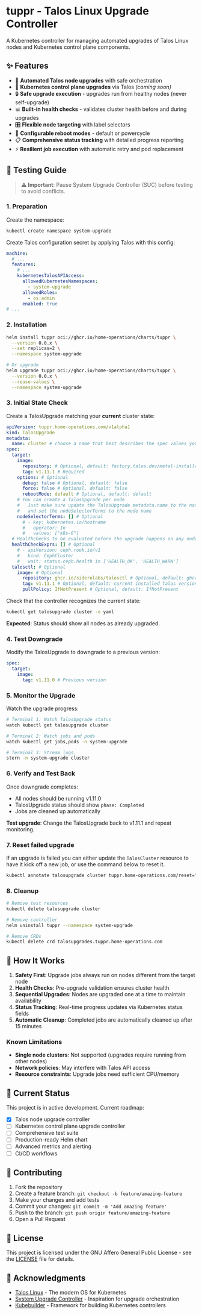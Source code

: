 # tuppr - Talos Linux Upgrade Controller

A Kubernetes controller for managing automated upgrades of Talos Linux nodes and Kubernetes control plane components.

## ✨ Features

- 🚀 **Automated Talos node upgrades** with safe orchestration
- 🎯 **Kubernetes control plane upgrades** via Talos *(coming soon)*
- 🔒 **Safe upgrade execution** - upgrades run from healthy nodes (never self-upgrade)
- 📊 **Built-in health checks** - validates cluster health before and during upgrades
- 🎛️ **Flexible node targeting** with label selectors
- 🔄 **Configurable reboot modes** - default or powercycle
- 📋 **Comprehensive status tracking** with detailed progress reporting
- ⚡ **Resilient job execution** with automatic retry and pod replacement

## 🧪 Testing Guide

> **⚠️ Important**: Pause System Upgrade Controller (SUC) before testing to avoid conflicts.

### 1. Preparation

Create the namespace:

```bash
kubectl create namespace system-upgrade
```

Create Talos configuration secret by applying Talos with this config:

```yaml
machine:
  # ...
  features:
    # ...
    kubernetesTalosAPIAccess:
      allowedKubernetesNamespaces:
        - system-upgrade
      allowedRoles:
        - os:admin
      enabled: true
# ...
```

### 2. Installation

```bash
helm install tuppr oci://ghcr.io/home-operations/charts/tuppr \
  --version 0.0.x \
  --set replicas=2 \
  --namespace system-upgrade

# Or upgrade
helm upgrade tuppr oci://ghcr.io/home-operations/charts/tuppr \
  --version 0.0.x \
  --reuse-values \
  --namespace system-upgrade

```

### 3. Initial State Check

Create a TalosUpgrade matching your **current** cluster state:

```yaml
apiVersion: tuppr.home-operations.com/v1alpha1
kind: TalosUpgrade
metadata:
  name: cluster # choose a name that best describes the spec values you have
spec:
  target:
    image:
      repository: # Optional, default: factory.talos.dev/metal-installer (no schmatic ID, it is auto-detected)
      tag: v1.11.1 # Required
    options: # Optional
      debug: false # Optional, default: false
      force: false # Optional, default: false
      rebootMode: default # Optional, default: default
    # You can create a TalosUpgrade per node
    #   Just make sure update the TalosUpgrade metadata.name to the node name (or whatever)
    #   and set the nodeSelectorTerms to the node name
    nodeSelectorTerms: [] # Optional
      # - key: kubernetes.io/hostname
      #   operator: In
      #   values: ["k8s-0"]
  # Healthchecks to be evaluated before the upgrade happens on any node written in (CEL)
  healthCheckExprs: [] # Optional
    # - apiVersion: ceph.rook.io/v1
    #   kind: CephCluster
    #   wait: status.ceph.health in ['HEALTH_OK', 'HEALTH_WARN']
  talosctl: # Optional
    image: # Optional
      repository: ghcr.io/siderolabs/talosctl # Optional, default: ghcr.io/siderolabs/talosctl
      tag: v1.11.1 # Optional, default: current installed Talos version
      pullPolicy: IfNotPresent # Optional, default: IfNotPresent
```

Check that the controller recognizes the current state:

```bash
kubectl get talosupgrade cluster -o yaml
```

**Expected**: Status should show all nodes as already upgraded.

### 4. Test Downgrade

Modify the TalosUpgrade to downgrade to a previous version:

```yaml
spec:
  target:
    image:
      tag: v1.11.0 # Previous version
```

### 5. Monitor the Upgrade

Watch the upgrade progress:

```bash
# Terminal 1: Watch TalosUpgrade status
watch kubectl get talosupgrade cluster

# Terminal 2: Watch jobs and pods
watch kubectl get jobs,pods -n system-upgrade

# Terminal 3: Stream logs
stern -n system-upgrade cluster
```

### 6. Verify and Test Back

Once downgrade completes:

- All nodes should be running v1.11.0
- TalosUpgrade status should show `phase: Completed`
- Jobs are cleaned up automatically

**Test upgrade**: Change the TalosUpgrade back to v1.11.1 and repeat monitoring.

### 7. Reset failed upgrade

If an upgrade is failed you can either update the `TalosCluster` resource to have it kick off a new job, or use the command below to reset it.

```bash
kubectl annotate talosupgrade cluster tuppr.home-operations.com/reset="$(date)"
```

### 8. Cleanup

```bash
# Remove test resources
kubectl delete talosupgrade cluster

# Remove controller
helm uninstall tuppr --namespace system-upgrade

# Remove CRDs
kubectl delete crd talosupgrades.tuppr.home-operations.com
```

## 📖 How It Works

1. **Safety First**: Upgrade jobs always run on nodes different from the target node
2. **Health Checks**: Pre-upgrade validation ensures cluster health
3. **Sequential Upgrades**: Nodes are upgraded one at a time to maintain availability
4. **Status Tracking**: Real-time progress updates via Kubernetes status fields
5. **Automatic Cleanup**: Completed jobs are automatically cleaned up after 15 minutes

### Known Limitations

- **Single node clusters**: Not supported (upgrades require running from other nodes)
- **Network policies**: May interfere with Talos API access
- **Resource constraints**: Upgrade jobs need sufficient CPU/memory

## 🚧 Current Status

This project is in active development. Current roadmap:

- [x] Talos node upgrade controller
- [ ] Kubernetes control plane upgrade controller
- [ ] Comprehensive test suite
- [ ] Production-ready Helm chart
- [ ] Advanced metrics and alerting
- [ ] CI/CD workflows

## 🤝 Contributing

1. Fork the repository
2. Create a feature branch: `git checkout -b feature/amazing-feature`
3. Make your changes and add tests
4. Commit your changes: `git commit -m 'Add amazing feature'`
5. Push to the branch: `git push origin feature/amazing-feature`
6. Open a Pull Request

## 📄 License

This project is licensed under the GNU Affero General Public License - see the [LICENSE](LICENSE) file for details.

## 🙏 Acknowledgments

- [Talos Linux](https://www.talos.dev/) - The modern OS for Kubernetes
- [System Upgrade Controller](https://github.com/rancher/system-upgrade-controller) - Inspiration for upgrade orchestration
- [Kubebuilder](https://book.kubebuilder.io/) - Framework for building Kubernetes controllers
